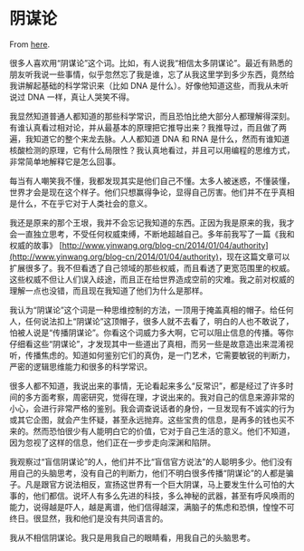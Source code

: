 # 阴谋论

From [here](https://yinwang1.substack.com/p/36e).

很多人喜欢用“阴谋论”这个词。比如，有人说我“相信太多阴谋论”。最近有熟悉的朋友听我说一些事情，似乎忽然忘了我是谁，忘了从我这里学到多少东西，竟然给我讲解起基础的科学常识来（比如 DNA 是什么）。好像他知道这些，而我从未听说过 DNA 一样，真让人哭笑不得。

我显然知道普通人都知道的那些科学常识，而且恐怕比绝大部分人都理解得深刻。有谁认真看过相对论，并从最基本的原理把它推导出来？我推导过，而且做了两遍，我知道它的整个来龙去脉。人人都知道 DNA 和 RNA 是什么，然而有谁知道核酸检测的原理，它有什么局限性？我认真地看过，并且可以用编程的思维方式，非常简单地解释它是怎么回事。

每当有人嘲笑我不懂，我都发现其实是他们自己不懂。太多人被迷惑，不懂装懂，世界才会是现在这个样子。他们只想赢得争论，显得自己厉害。他们并不在乎真相是什么，不在乎它对于人类社会的意义。

<span>我还是原来的那个王垠，我并不会忘记我知道的东西。正因为我是原来的我，我才会一直独立思考，不受任何权威束缚，不断地超越自己。多年前我写了一篇《我和权威的故事》</span> [http://www.yinwang.org/blog-cn/2014/01/04/authority](http://www.yinwang.org/blog-cn/2014/01/04/authority)<span>，现在这篇文章可以扩展很多了。我不但看透了自己领域的那些权威，而且看透了更宽范围里的权威。这些权威不但让人们误入歧途，而且正在给世界造成空前的灾难。我之前对权威的理解一点也没错，而且现在我知道了他们为什么是那样。</span>

我认为“阴谋论”这个词是一种思维控制的方法，一顶用于掩盖真相的帽子。给任何人，任何说法扣上“阴谋论”这顶帽子，很多人就不去看了，明白的人也不敢说了，怕被人说是“传播阴谋论”。你看这个词威力多大啊，它可以阻止信息的传播。等你仔细看这些“阴谋论”，才发现其中一些道出了真相，而另一些是故意造出来混淆视听，传播焦虑的。知道如何鉴别它们的真伪，是一门艺术，它需要敏锐的判断力，严密的逻辑思维能力和很多的科学常识。

很多人都不知道，我说出来的事情，无论看起来多么“反常识”，都是经过了许多时间的多方面考察，周密研究，觉得在理，才说出来的。我对自己的信息来源非常的小心，会进行非常严格的鉴别。我会调查说话者的身份，一旦发现有不诚实的行为或其它企图，就会产生怀疑，甚至永远抛弃。这些宝贵的信息，是再多的钱也买不来的。然而恐怕很少有人能明白它的价值，它对于自己生活的意义。他们不知道，因为忽视了这样的信息，他们正在一步步走向深渊和陷阱。

我观察过“盲信阴谋论”的人，他们并不比“盲信官方说法”的人聪明多少。他们没有用自己的头脑思考，没有自己的判断力，他们不明白很多传播“阴谋论”的人都是骗子。凡是跟官方说法相反，宣扬这世界有一个巨大阴谋，马上要发生什么可怕的大事的，他们都信。说坏人有多么先进的科技，多么神秘的武器，甚至有呼风唤雨的能力，说得越是吓人，越是离谱，他们信得越深，满脑子的焦虑和恐惧，惶惶不可终日。很显然，我和他们是没有共同语言的。

我从不相信阴谋论。我只是用我自己的眼睛看，用我自己的头脑思考。
